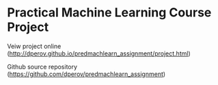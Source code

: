 Practical Machine Learning Course Project
================================

Veiw project online
(http://dperov.github.io/predmachlearn_assignment/project.html)

Github source repository
(https://github.com/dperov/predmachlearn_assignment)